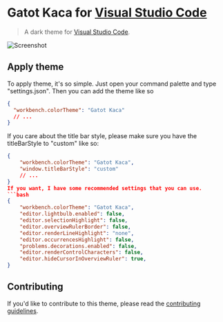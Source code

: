 # Gatot Kaca for [Visual Studio Code](http://code.visualstudio.com)

> A dark theme for [Visual Studio Code](http://code.visualstudio.com).

![Screenshot](https://github.com/hafizhmaulanay/gatot-kaca-theme/blob/e4be885510ff18c3cca8f4443ab0e5e11dfeb17a/screenshoot.png)

## Apply theme

To apply theme, it's so simple. Just open your command palette and type "settings.json". Then you can add the theme like so

```json
{
  "workbench.colorTheme": "Gatot Kaca"
  // ...
}
```

If you care about the title bar style, please make sure you have the titleBarStyle to "custom" like so:

````json
{
    "workbench.colorTheme": "Gatot Kaca",
    "window.titleBarStyle": "custom"
    // ...
}
If you want, I have some recommended settings that you can use.
```bash
{
    "workbench.colorTheme": "Gatot Kaca",
    "editor.lightbulb.enabled": false,
    "editor.selectionHighlight": false,
    "editor.overviewRulerBorder": false,
    "editor.renderLineHighlight": "none",
    "editor.occurrencesHighlight": false,
    "problems.decorations.enabled": false,
    "editor.renderControlCharacters": false,
    "editor.hideCursorInOverviewRuler": true,
}
````

## Contributing

If you'd like to contribute to this theme, please read the [contributing guidelines](./.github/CONTRIBUTING.md).
